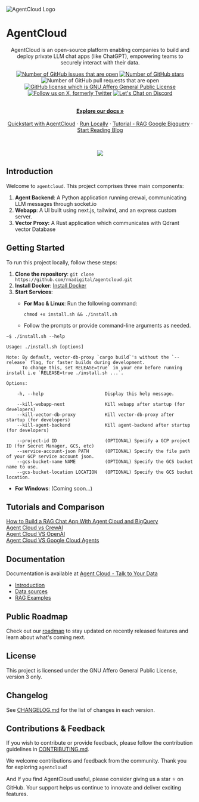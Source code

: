 ![AgentCloud Logo](https://github.com/rnadigital/agentcloud/assets/47853125/2ac68e33-16cd-47ea-b59e-2446b8d3711e)

# AgentCloud
<div align="center">
  <p>AgentCloud is an open-source platform enabling companies to build and deploy private LLM chat apps (like ChatGPT), empowering teams to securely interact with their data.</p>

[![Number of GitHub issues that are open](https://img.shields.io/github/issues/rnadigital%2Fagentcloud)](https://github.com/rnadigital/agentcloud/issues)
[![Number of GitHub stars](https://img.shields.io/github/stars/rnadigital%2Fagentcloud)](https://github.com/rnadigital/agentcloud)
![Number of GitHub pull requests that are open](https://img.shields.io/github/issues-pr-raw/rnadigital%2Fagentcloud)
[![GitHub license which is GNU Affero General Public License](https://img.shields.io/github/license/rnadigital/agentcloud)](https://github.com/rnadigital/agentcloud)
[![Follow us on X, formerly Twitter](https://img.shields.io/twitter/follow/agentcloud_dev)](https://twitter.com/agentcloud_dev)
[![Let's Chat on Discord](https://img.shields.io/discord/1165866460745314304)](https://discord.gg/82BWMRHVpy)
  
</div>

<p align="center">
  <br />
  <a href="https://docs.agentcloud.dev/documentation/get-started/quickstart" rel="dofollow"><strong>Explore our docs »</strong></a>
  <br />

  <br/>
    <a href="https://docs.agentcloud.dev/documentation/get-started/quickstart">Quickstart with AgentCloud</a>
    ·
    <a href="https://docs.agentcloud.dev/documentation/get-started/quickstart">Run Locally</a>
    ·
    <a href="https://docs.agentcloud.dev/documentation/get-started/demo-chat-rag-bigquery">Tutorial - RAG Google Bigquery</a>
    ·
    <a href="https://www.agentcloud.dev/blog">Start Reading Blog</a>
  </p>

<br />

<p align="center">
  <a href="https://youtu.be/POLdnrjsy9c?si=o88WMNHXEYkIiW0k" target="_blank">
       <img src="https://github.com/rnadigital/agentcloud/blob/master/webapp/public/images/agent-cloud-introduction-RAG-google-gigquery-youtube.png">
  </a>
</p>

<p align="center">

</p>

## Introduction

Welcome to `agentcloud`. This project comprises three main components: 

1. **Agent Backend**: A Python application running crewai, communicating LLM messages through socket.io
2. **Webapp**: A UI built using next.js, tailwind, and an express custom server.
3. **Vector Proxy:** A Rust application which communicates with Qdrant vector Database

## Getting Started

To run this project locally, follow these steps:

1. **Clone the repository**: `git clone https://github.com/rnadigital/agentcloud.git`
2. **Install Docker**: [Install Docker](https://docs.docker.com/get-docker/)
3. **Start Services**:
   - **For Mac & Linux**: Run the following command:
     ```
     chmod +x install.sh && ./install.sh
     ```

   - Follow the prompts or provide command-line arguments as needed.

```
~$ ./install.sh --help

Usage: ./install.sh [options]

Note: By default, vector-db-proxy `cargo build`'s without the `--release` flag, for faster builds during development.
      To change this, set RELEASE=true` in your env before running install i.e `RELEASE=true ./install.sh ...`.

Options:

    -h, --help                       Display this help message.

    --kill-webapp-next               Kill webapp after startup (for developers)
    --kill-vector-db-proxy           Kill vector-db-proxy after startup (for developers)
    --kill-agent-backend             Kill agent-backend after startup (for developers)

    --project-id ID                  (OPTIONAL) Specify a GCP project ID (for Secret Manager, GCS, etc)
    --service-account-json PATH      (OPTIONAL) Specify the file path of your GCP service account json.
    --gcs-bucket-name NAME           (OPTIONAL) Specify the GCS bucket name to use.
    --gcs-bucket-location LOCATION   (OPTIONAL) Specify the GCS bucket location.

```

- **For Windows**: (Coming soon...)

## Tutorials and Comparison

[How to Build a RAG Chat App With Agent Cloud and BigQuery](https://www.agentcloud.dev/blog/a-rag-chat-app-with-agent-cloud-and-bigquery)<br>
[Agent Cloud vs CrewAI](https://www.agentcloud.dev/blog/agent-cloud-vs-crewai-a-comparison)<br>
[Agent Cloud VS OpenAI](https://www.agentcloud.dev/blog/agent-cloud-vs-openai)<br>
[Agent Cloud VS Google Cloud Agents](https://www.agentcloud.dev/blog/agentcloud-vs-google-cloud-agents)<br>

## Documentation
Documentation is available at [Agent Cloud - Talk to Your Data](https://docs.agentcloud.dev/documentation/get-started/introduction) 

- [Introduction](https://docs.agentcloud.dev/documentation/get-started/introduction)<br>
- [Data sources](https://www.agentcloud.dev/integrations)<br>
- [RAG Examples](https://docs.agentcloud.dev/documentation/guides/demo-chat-rag-bigquery)

## Public Roadmap
Check out our [roadmap](https://github.com/orgs/rnadigital/projects/8/views/1) to stay updated on recently released features and learn about what's coming next.

## License

This project is licensed under the GNU Affero General Public License, version 3 only.

## Changelog

See [CHANGELOG.md](CHANGELOG.md) for the list of changes in each version.

## Contributions & Feedback

If you wish to contribute or provide feedback, please follow the contribution guidelines in [CONTRIBUTING.md](CONTRIBUTING.md).

We welcome contributions and feedback from the community. Thank you for exploring `agentcloud`!

And If you find AgentCloud useful, please consider giving us a star ⭐ on GitHub. Your support helps us continue to innovate and deliver exciting features.
